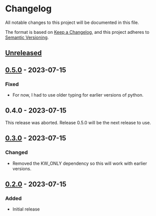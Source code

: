 # Changelog

All notable changes to this project will be documented in this file.

The format is based on [Keep a Changelog](https://keepachangelog.com/en/1.0.0/),
and this project adheres to [Semantic Versioning](https://semver.org/spec/v2.0.0.html).

## [Unreleased]

## [0.5.0] - 2023-07-15

### Fixed

- For now, I had to use older typing for earlier versions of python.

## 0.4.0 - 2023-07-15

This release was aborted. Release 0.5.0 will be the next release to use.

## [0.3.0] - 2023-07-15

### Changed

- Removed the KW_ONLY dependency so this will work with earlier versions.

## [0.2.0] - 2023-07-15

### Added

- Initial release

[unreleased]: https://github.com/yqbear/quick-menu/compare/0.5.0...HEAD
[0.5.0]: https://github.com/yqbear/quick-menu/compare/0.3.0...0.5.0
[0.3.0]: https://github.com/yqbear/quick-menu/compare/0.2.0...0.3.0
[0.2.0]: https://github.com/yqbear/quick-menu/releases/tag/0.2.0
